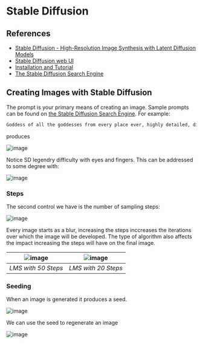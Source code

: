 
# Stable Diffusion

## References


- [Stable Diffusion - High-Resolution Image Synthesis with Latent Diffusion Models](https://github.com/CompVis/stable-diffusion)
- [Stable Diffusion web UI](https://github.com/AUTOMATIC1111/stable-diffusion-webui)
- [Installation and Tutorial](https://www.youtube.com/watch?v=DHaL56P6f5M&list=PL3C_1qgacm_qPG_t1r1Fad7kggUCroWxs&index=1)
- [The Stable Diffusion Search Engine](https://lexica.art/)



## Creating Images with Stable Diffusion

The prompt is your primary means of creating an image. Sample prompts can be found on [the Stable Diffusion Search Engine](https://lexica.art/). For example:

```txt
Goddess of all the goddesses from every place ever, highly detailed, digital painting, artstation, concept art, smooth, sharp focus, illustration, unreal engine 5, 8k, art by ross tran and greg rutkowski and alphonse mucha
```
produces


![image](https://user-images.githubusercontent.com/12407183/206690770-29ab2020-cdf4-43be-8965-a29fe3368597.png)

Notice SD legendry difficulty with eyes and fingers. This can be addressed to some degree with:

![image](https://user-images.githubusercontent.com/12407183/206690910-e1ccc00b-1702-4a21-9432-0dd906e72ee8.png)


### Steps

The second control we have is the number of sampling steps:

![image](https://user-images.githubusercontent.com/12407183/206691283-7c02f43e-9ada-485a-8862-fe9bf4d5e44f.png)

Every image starts as a blur, increasing the steps inccreases the iterations over which the image will be developed. The type of algorithm also affects the impact increasing the steps will have on the final image.


| ![image](https://user-images.githubusercontent.com/12407183/206692164-3878229c-dde6-48b4-91c7-97ef1ba5e2d9.png) | ![image](https://user-images.githubusercontent.com/12407183/206692593-92378342-3f31-4c39-8a60-c8937eb6c5d3.png) |
|:--:|:--:| 
| *LMS with 50 Steps* | *LMS with 20 Steps* |


### Seeding

When an image is generated it produces a seed.

![image](https://user-images.githubusercontent.com/12407183/206693324-121e9969-9abe-4138-a0c4-631bfa4a27ec.png)

We can use the seed to regenerate an image

![image](https://user-images.githubusercontent.com/12407183/206693382-4c54ac93-9f0a-4961-b201-16233e88f9e0.png)



